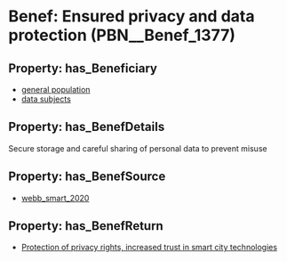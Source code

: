 # Benef: __Ensured privacy and data protection__ (PBN__Benef_1377)

## Property: has_Beneficiary

* [general population](../Stakeholder/PBN__Stakeholder_9)
* [data subjects](../Stakeholder/PBN__Stakeholder_535)

## Property: has_BenefDetails

Secure storage and careful sharing of personal data to prevent misuse

## Property: has_BenefSource

* [webb_smart_2020](../Article/PBN__Article_294)

## Property: has_BenefReturn

* [Protection of privacy rights, increased trust in smart city technologies](../BenefReturn/PBN__BenefReturn_1564)

